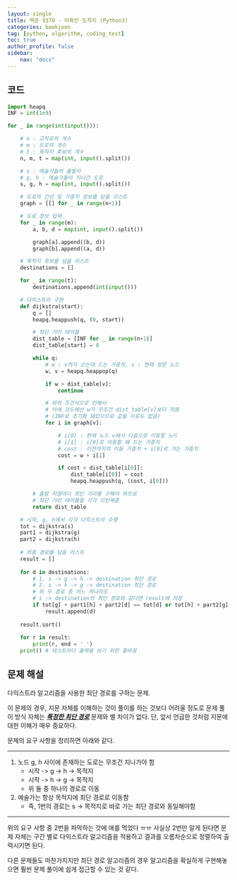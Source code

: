 ```yaml
---
layout: single
title: 백준 9370 - 미확인 도착지 (Python3)
categories: baekjoon
tag: [python, algorithm, coding_test]
toc: true 
author_profile: false
sidebar:
    nav: "docs"
---
```


## 코드

```python
import heapq
INF = int(1e9)

for _ in range(int(input())):

    # n : 교차로의 개수
    # m : 도로의 개수
    # t : 목적지 후보의 개수
    n, m, t = map(int, input().split())

    # s : 예술가들의 출발지
    # g, h : 예술가들이 지나간 도로
    s, g, h = map(int, input().split())

    # 도로의 간선 및 가중치 정보를 담을 리스트
    graph = [[] for _ in range(n+1)]

    # 도로 정보 입력
    for _ in range(m):
        a, b, d = map(int, input().split())

        graph[a].append((b, d))
        graph[b].append((a, d))

    # 목적지 후보를 담을 리스트
    destinations = []

    for _ in range(t):
        destinations.append(int(input()))

    # 다익스트라 구현
    def dijkstra(start):
        q = []
        heapq.heappush(q, (0, start))

        # 최단 거리 테이블
        dist_table = [INF for _ in range(n+1)]
        dist_table[start] = 0

        while q:
            # w : v까지 오는데 드는 가중치, v : 현재 방문 노드
            w, v = heapq.heappop(q)

            if w > dist_table[v]:
                continue

            # 위의 조건식으로 인해서
            # 아래 코드에선 w가 무조건 dist_table[v]보다 작음
            # (INF로 초기화 돼있으므로 같을 이유도 없음)
            for i in graph[v]:

                # i[0] : 현재 노드 v에서 다음으로 이동할 노드
                # i[1] : i[0]로 이동할 때 드는 가중치
                # cost : 이전까지의 이동 가중치 + i[0]로 가는 가중치
                cost = w + i[1]

                if cost < dist_table[i[0]]:
                    dist_table[i[0]] = cost
                    heapq.heappush(q, (cost, i[0]))

        # 출발 지점마다 최단 거리를 구해야 하므로 
        # 최단 거리 테이블을 각각 리턴해줌
        return dist_table

    # 시작, g, h에서 각각 다익스트라 수행
    tot = dijkstra(s)
    part1 = dijkstra(g)
    part2 = dijkstra(h)
    
    # 최종 경로를 담을 리스트
    result = []
    
    for d in destinations:
        # 1. s -> g -> h -> destination 최단 경로
        # 2. s -> h -> g -> destination 최단 경로
        # 위 두 경로 중 어느 하나라도
        # s -> destination의 최단 경로와 같다면 result에 저장
        if tot[g] + part1[h] + part2[d] == tot[d] or tot[h] + part2[g] + part1[d] == tot[d]:
            result.append(d)
    
    result.sort()
    
    for r in result:
        print(r, end = ' ')
    print() # 테스트마다 출력을 보기 위한 줄바꿈
```



## 문제 해설

다익스트라 알고리즘을 사용한 최단 경로를 구하는 문제.

이 문제의 경우, 지문 자체를 이해하는 것이 풀이를 하는 것보다 어려울 정도로 문제 풀이 방식 자체는 ***[특정한 최단 경로](https://yangwon-park.github.io/baekjoon/baekjoon1504/)*** 문제와 별 차이가 없다. 단, 앞서 언급한 것처럼 지문에 대한 이해가 매우 중요하다.

문제의 요구 사항을 정리하면 아래와 같다.

---

1. 노드 g, h 사이에 존재하는 도로는 무조건 지나가야 함
   - 시작 -> g -> h -> 목적지
   - 시작 -> h -> g -> 목적지
   - 위 둘 중 하나의 경로로 이동
2. 예술가는 항상 목적지에 최단 경로로 이동함
   - 즉, 1번의 경로는 s -> 목적지로 바로 가는 최단 경로와 동일해야함

---

위의 요구 사항 중 2번을 파악하는 것에 애를 먹었다 ㅠㅠ 사실상 2번만 알게 된다면 문제 자체는 구간 별로 다익스트라 알고리즘을 적용하고 결과를 오름차순으로 정렬하여 출력시키면 된다.

다른 문제들도 마찬가지지만 최단 경로 알고리즘의 경우 알고리즘을 확실하게 구현해놓으면 훨씬 문제 풀이에 쉽게 접근할 수 있는 것 같다.
